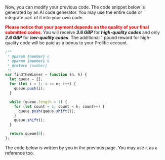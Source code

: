 Now, you can modify your previous code.  The code snippet below is generated by an AI code generator. You may use the entire code or integrate part of it into your own code. 



<span style="color: red;">**Please notice that your payment depends on the quality of your final submitted codes.**</span> You will receive ***3.6 GBP*** for ***high-quality codes*** and only ***2.6 GBP*** for ***low-quality codes***. The additional 1 pound reward for high-quality code will be paid as a bonus to your Prolific account.  

```javascript
/**
 * @param {number} n
 * @param {number} k
 * @return {number}
 */
var findTheWinner = function (n, k) {
  let queue = [];
  for (let i = 1; i <= n; i++) {
    queue.push(i);
  }

  while (queue.length > 1) {
    for (let count = 1; count < k; count++) {
      queue.push(queue.shift());
    }
    queue.shift();
  }

  return queue[0];
};
```

The code below is written by you in the previous page. You may use it as a reference too. 